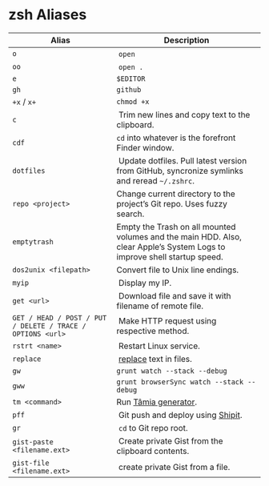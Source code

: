 # zsh Aliases

| Alias | Description |
| ----- | ----------- |
| `o` | `open` |
| `oo` | `open .` |
| `e` | `$EDITOR` |
| `gh` | `github` |
| `+x` / `x+` | `chmod +x` |
| `c` | Trim new lines and copy text to the clipboard. |
| `cdf` | `cd` into whatever is the forefront Finder window. |
| `dotfiles` | Update dotfiles. Pull latest version from GitHub, syncronize symlinks and reread `~/.zshrc`. |
| `repo <project>` | Change current directory to the project’s Git repo. Uses fuzzy search. |
| `emptytrash` | Empty the Trash on all mounted volumes and the main HDD. Also, clear Apple’s System Logs to improve shell startup speed. |
| `dos2unix <filepath>` | Convert file to Unix line endings. |
| `myip` | Display my IP. |
| `get <url>` | Download file and save it with filename of remote file. |
| `GET / HEAD / POST / PUT / DELETE / TRACE / OPTIONS <url>` | Make HTTP request using respective method. |
| `rstrt <name>` | Restart Linux service. |
| `replace` | [replace](https://github.com/harthur/replace) text in files. |
| `gw` | `grunt watch --stack --debug` |
| `gww` | `grunt browserSync watch --stack --debug` |
| `tm <command>` | Run [Tâmia generator](https://github.com/tamiadev/generator-tamia). |
| `pff` | Git push and deploy using [Shipit](https://github.com/sapegin/shipit). |
| `gr` | `cd` to Git repo root. |
| `gist-paste <filename.ext>` | Create private Gist from the clipboard contents. |
| `gist-file <filename.ext>` | create private Gist from a file. |
